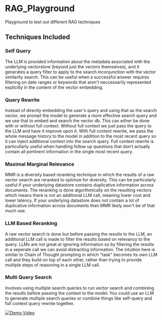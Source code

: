 # RAG_Playground
Playground to test out different RAG techniques

## Techniques Included
### Self Query
The LLM is provided information about the metadata associated with the underlying vectorstore (beyond just the vectors themselves), and it generates a query filter to apply to the search inconjunction with the vector similarity search.
This can be useful when a successful answer requires filtering on date ranges or keywords that aren't neccessarily represented explicitly in the content of the vector embedding. 
### Query Rewrite
Instead of directly embedding the user's query and using that as the search vector, we prompt the model to generate a more effective search query and we use that to embed and search the vector db.
This can either be done with or without full context. Without full context we just pass the query to the LLM and have it improve upon it. With full context rewrite, we pass the whole message history to the model
in addition to the most recent query so it can inject additional context into the search query. Full context rewrite is particullarly useful when handling follow up questions that don't actually contain all 
pertinent information in the single most recent query.
### Maximal Marginal Relevance
MMR is a diversity based reranking technique in which the results of a raw vector search are reranked to optimze for diversity. This can be particularly useful if your underlying datastore contains duplicative information
across documents. The reranking is done algorthmically on the resulting vectors which means there is not an additional LLM call, meaning lower cost and lower latency. 
If your underlying datastore does not contain a lot of duplicative information across documents then MMR likely won't be of that much use.
### LLM Based Reranking
A raw vector search is done but before passing the results to the LLM, an additional LLM call is made to filter the results based on relevancy to the query. LLMs are not great at ignoring information so by filtering 
the results in a seperate call we can avoid distracting information. The intuition here is similar to Chain of Thought prompting in which "task" becomes its own LLM call and they build on top of each other, rather than 
trying to provide multiple steps of reasoning in a single LLM call.
### Multi Query Search
Involves using multiple search queries to run vector search and combining the results before passing the context to the model. You could use an LLM to generate multiple search queries or combine things like self-query and full context query rewrite together.

[![Demo Video](https://i.stack.imgur.com/Vp2cE.png)](https://youtu.be/OH6Q7pBJe50)
